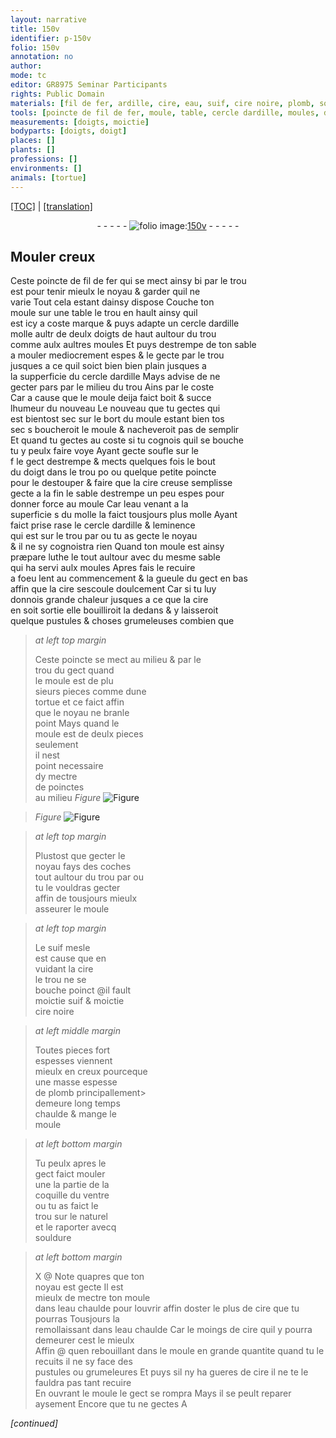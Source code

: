 ```yaml
---
layout: narrative
title: 150v
identifier: p-150v
folio: 150v
annotation: no
author:
mode: tc
editor: GR8975 Seminar Participants
rights: Public Domain
materials: [fil de fer, ardille, cire, eau, suif, cire noire, plomb, souldure, eau chaulde]
tools: [poincte de fil de fer, moule, table, cercle dardille, moules, doigt, poincte, molle, luthe, poinctes]
measurements: [doigts, moictie]
bodyparts: [doigts, doigt]
places: []
plants: []
professions: []
environments: []
animals: [tortue]
---
```


<p><a href="{{ site.baseurl }}/diplomatic/">[TOC]</a> | <a href="{{ site.baseurl }}/texts/p-150v_tl/" target="_blank">[translation]</a></p><div class="folio" align="center">- - - - - <a href="http://gallica.bnf.fr/ark:/12148/btv1b10500001g/f306.image" target="_blank"><img src="https://cu-mkp.github.io/2017-workshop-edition/assets/photo-icon.png" alt="folio image: " style="display:inline-block; margin-bottom:-3px;"/>150v</a> - - - - - </div>  
  

## Mouler creux

 
Ceste <span class="tl">poincte de <span class="m">fil de fer</span></span> qui se mect ainsy <span class="del">bi</span> par le trou<br/> est pour tenir mieulx le noyau & garder quil ne<br/> varie Tout cela estant <span class="del">d</span>ainsy dispose Couche ton<br/> <span class="tl">moule</span> sur une <span class="tl">table</span> le trou en hault ainsy quil<br/> est icy a coste marque & puys adapte un <span class="tl">cercle d<span class="m">ardille</span></span><br/> molle <span class="del">aultr</span> de deulx <span class="ms"><span class="bp">doigts</span></span> de haut aultour du trou<br/> co<span class="exp">mm</span>e aulx aultres <span class="tl">moules</span> Et puys destrempe de ton sable<br/> a mouler mediocrem<span class="exp">ent</span> espes & le gecte par le trou<br/> jusques a ce quil soict bien bien plain jusques a<br/> la supperficie du <span class="tl">cercle d<span class="m">ardille</span></span> Mays advise de ne<br/> gecter pa<span class="del">r</span>s par le milieu du trou Ains par le coste<br/> Car a cause que le <span class="tl">moule</span> deija faict boit & succe<br/> lhumeur <span class="del">du nouveau</span> Le nouveau que tu gectes <span class="del">qui</span><br/> <span class="del">est bientost sec</span> sur le bort du <span class="tl">moule</span> estant bien tos<br/> sec <span class="del">s</span> boucheroit le <span class="tl">moule</span> & nacheveroit pas de semplir<br/> Et quand tu gectes au coste si tu cognois quil se bouche<br/> tu y peulx faire voye Ayant gecte soufle sur le<br/> <span class="del">f</span> <span class="del">le</span> gect destrempe & mects quelques fois le bout<br/> du <span class="tl"><span class="bp">doigt</span></span> dans le trou <span class="del">po</span> ou quelque petite <span class="tl">poincte</span><br/> pour le destouper & faire que la <span class="m">cire</span> creuse semplisse<br/> gecte a la fin le sable destrempe un peu espes pour<br/> donner force au <span class="tl">moule</span> Car l<span class="m">eau</span> venant a la<br/> superficie <span class="del">s</span> <span class="add">du <span class="tl">molle</span></span> la faict tousjours plus molle Ayant<br/> faict prise rase le <span class="tl">cercle d<span class="m">ardille</span></span> & leminence<br/> qui est sur le trou par ou tu as gecte le noyau<br/> & il ne sy cognoistra rien Quand ton <span class="tl">moule</span> est ainsy<br/> præpare <span class="tl">luthe</span> le tout aultour avec du mesme sable<br/> qui ha servi aulx <span class="tl">moules</span> Apres fais le recuire<br/> a foeu lent au commencem<span class="exp">ent</span> & la gueule du gect en bas<br/> affin que la <span class="m">cire</span> sescoule doulcem<span class="exp">ent</span> Car si tu luy<br/> donnois grande chaleur jusques a ce que la <span class="m">cire</span><br/> en soit sortie elle bouilliroit la dedans & y laisseroit<br/> quelque pustules & choses grumeleuses combien que
 
> *at left top margin*
> 
> 
>   Ceste <span class="tl">poincte</span> se mect au milieu & par le<br/> trou du gect quand<br/> le <span class="tl">moule</span> est de plu<br/> sieurs pieces co<span class="exp">mm</span>e dune<br/> <span class="al">tortue</span> et ce faict affin<br/> que le noyau ne branle<br/> point Mays quand le<br/> <span class="tl">moule</span> est de deulx pieces<br/> seulem<span class="exp">ent</span><br/> il nest<br/> point necessaire<br/> dy mectre<br/> de <span class="tl">poinctes</span><br/> au milieu 
> *Figure*
> <a href="https://drive.google.com/open?id=0B9-oNrvWdlO5eVVJSjUwSFhpUzg" target="_blank"><img src="https://cu-mkp.github.io/GR8975-edition/assets/photo-icon.png" alt="Figure" style="display:inline-block; margin-bottom:-3px;"/></a>
 
> *Figure*
> <a href="https://drive.google.com/open?id=0B9-oNrvWdlO5SUk5cUNtNnpqbXc" target="_blank"><img src="https://cu-mkp.github.io/GR8975-edition/assets/photo-icon.png" alt="Figure" style="display:inline-block; margin-bottom:-3px;"/></a>
 
 
> *at left top margin*
> 
> 
>   Plustost que gecter le<br/> noyau fays des coches<br/> tout aultour du trou par ou<br/> tu le vouldras gecter<br/> affin de tousjours mieulx<br/> asseurer le <span class="tl">moule</span>
 
> *at left top margin*
> 
> 
>   Le <span class="m">suif</span> mesle<br/> est cause que en<br/> vuidant la <span class="m">cire</span><br/> le trou ne se<br/> bouche poinct @il fault<br/> <span class="ms">moictie</span> <span class="m">suif</span> & <span class="ms">moictie</span><br/> <span class="m">cire noire</span>
 
> *at left middle margin*
> 
> 
>   Toutes pieces fort<br/> espesses viennent<br/> mieulx en creux pourceq<span class="exp">ue</span><br/> une masse espesse<br/> de <span class="m">plomb</span> principallem<span class="exp">ent</span>><br/> demeure long temps<br/> chaulde & mange le<br/> <span class="tl">moule</span>
 
> *at left bottom margin*
> 
> 
>  Tu peulx apres le<br/> gect faict mouler<br/> <span class="del">une</span> la partie de la<br/> coquille du ventre<br/> ou tu as faict le<br/> trou sur le naturel<br/> et le raporter avecq<br/> <span class="m">souldure</span>
 
> *at left bottom margin*
> 
> 
>   X @ Note quapres que ton<br/> noyau est gecte Il est<br/> mieulx de mectre ton <span class="tl">moule</span><br/> dans l<span class="m">eau chaulde</span> pour louvrir affin doster le plus de <span class="m">cire</span> que tu pourras Tousjours la<br/> remoll<span class="del">a</span>issant dans l<span class="m">eau chaulde</span> Car le moings de <span class="m">cire</span> quil y pourra demeurer cest le mieulx <br/> Affin @ quen rebouillant dans le <span class="tl">moule</span> en grande qua<span class="exp">n</span>tite quand tu le recuits il ne sy face des <br/> pustules ou grumeleures Et puys sil ny ha gueres de <span class="m">cire</span> il ne te le fauldra pas tant recuire <br/> En ouvrant le <span class="tl">moule</span> le gect se rompra Mays il se peult reparer aysement Encore que tu ne gectes A 
 
*[continued]*
 
